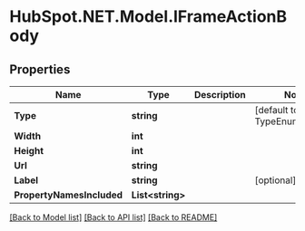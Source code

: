 # HubSpot.NET.Model.IFrameActionBody

## Properties

Name | Type | Description | Notes
------------ | ------------- | ------------- | -------------
**Type** | **string** |  | [default to TypeEnum.IFRAME]
**Width** | **int** |  | 
**Height** | **int** |  | 
**Url** | **string** |  | 
**Label** | **string** |  | [optional] 
**PropertyNamesIncluded** | **List&lt;string&gt;** |  | 

[[Back to Model list]](../README.md#documentation-for-models) [[Back to API list]](../README.md#documentation-for-api-endpoints) [[Back to README]](../README.md)

